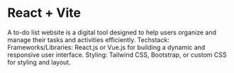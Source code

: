 # React + Vite

A to-do list website is a digital tool designed to help users organize and manage their tasks and activities efficiently.
Techstack:
Frameworks/Libraries: React.js or Vue.js for building a dynamic and responsive user interface.
Styling: Tailwind CSS, Bootstrap, or custom CSS for styling and layout.
